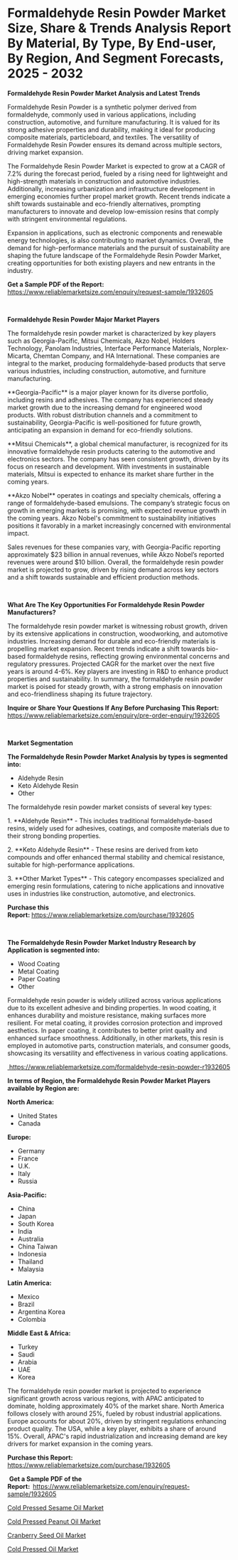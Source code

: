 <p><h1>Formaldehyde Resin Powder Market Size, Share & Trends Analysis Report By Material, By Type, By End-user, By Region, And Segment Forecasts, 2025 - 2032</h1></p><p><strong>Formaldehyde Resin Powder Market Analysis and Latest Trends</strong></p>
<p><p>Formaldehyde Resin Powder is a synthetic polymer derived from formaldehyde, commonly used in various applications, including construction, automotive, and furniture manufacturing. It is valued for its strong adhesive properties and durability, making it ideal for producing composite materials, particleboard, and textiles. The versatility of Formaldehyde Resin Powder ensures its demand across multiple sectors, driving market expansion.</p><p>The Formaldehyde Resin Powder Market is expected to grow at a CAGR of 7.2% during the forecast period, fueled by a rising need for lightweight and high-strength materials in construction and automotive industries. Additionally, increasing urbanization and infrastructure development in emerging economies further propel market growth. Recent trends indicate a shift towards sustainable and eco-friendly alternatives, prompting manufacturers to innovate and develop low-emission resins that comply with stringent environmental regulations. </p><p>Expansion in applications, such as electronic components and renewable energy technologies, is also contributing to market dynamics. Overall, the demand for high-performance materials and the pursuit of sustainability are shaping the future landscape of the Formaldehyde Resin Powder Market, creating opportunities for both existing players and new entrants in the industry.</p></p>
<p><strong>Get a Sample PDF of the Report:&nbsp;</strong> <a href="https://www.reliablemarketsize.com/enquiry/request-sample/1932605?utm_campaign=1932&utm_medium=2&utm_source=Github&utm_content=ia&utm_term=02042025&utm_id=formaldehyde-resin-powder">https://www.reliablemarketsize.com/enquiry/request-sample/1932605</a></p>
<p>&nbsp;</p>
<p><strong>Formaldehyde Resin Powder Major Market Players</strong></p>
<p><p>The formaldehyde resin powder market is characterized by key players such as Georgia-Pacific, Mitsui Chemicals, Akzo Nobel, Holders Technology, Panolam Industries, Interface Performance Materials, Norplex-Micarta, Chemtan Company, and HA International. These companies are integral to the market, producing formaldehyde-based products that serve various industries, including construction, automotive, and furniture manufacturing.</p><p>**Georgia-Pacific** is a major player known for its diverse portfolio, including resins and adhesives. The company has experienced steady market growth due to the increasing demand for engineered wood products. With robust distribution channels and a commitment to sustainability, Georgia-Pacific is well-positioned for future growth, anticipating an expansion in demand for eco-friendly solutions.</p><p>**Mitsui Chemicals**, a global chemical manufacturer, is recognized for its innovative formaldehyde resin products catering to the automotive and electronics sectors. The company has seen consistent growth, driven by its focus on research and development. With investments in sustainable materials, Mitsui is expected to enhance its market share further in the coming years.</p><p>**Akzo Nobel** operates in coatings and specialty chemicals, offering a range of formaldehyde-based emulsions. The company’s strategic focus on growth in emerging markets is promising, with expected revenue growth in the coming years. Akzo Nobel's commitment to sustainability initiatives positions it favorably in a market increasingly concerned with environmental impact.</p><p>Sales revenues for these companies vary, with Georgia-Pacific reporting approximately $23 billion in annual revenues, while Akzo Nobel’s reported revenues were around $10 billion. Overall, the formaldehyde resin powder market is projected to grow, driven by rising demand across key sectors and a shift towards sustainable and efficient production methods.</p></p>
<p>&nbsp;</p>
<p><strong>What Are The Key Opportunities For Formaldehyde Resin Powder Manufacturers?</strong></p>
<p><p>The formaldehyde resin powder market is witnessing robust growth, driven by its extensive applications in construction, woodworking, and automotive industries. Increasing demand for durable and eco-friendly materials is propelling market expansion. Recent trends indicate a shift towards bio-based formaldehyde resins, reflecting growing environmental concerns and regulatory pressures. Projected CAGR for the market over the next five years is around 4-6%. Key players are investing in R&D to enhance product properties and sustainability. In summary, the formaldehyde resin powder market is poised for steady growth, with a strong emphasis on innovation and eco-friendliness shaping its future trajectory.</p></p>
<p><strong>Inquire or Share Your Questions If Any Before Purchasing This Report:</strong> <a href="https://www.reliablemarketsize.com/enquiry/pre-order-enquiry/1932605?utm_campaign=1932&utm_medium=2&utm_source=Github&utm_content=ia&utm_term=02042025&utm_id=formaldehyde-resin-powder">https://www.reliablemarketsize.com/enquiry/pre-order-enquiry/1932605</a></p>
<p>&nbsp;</p>
<p><strong>Market Segmentation</strong></p>
<p><strong>The Formaldehyde Resin Powder Market Analysis by types is segmented into:</strong></p>
<p><ul><li>Aldehyde Resin</li><li>Keto Aldehyde Resin</li><li>Other</li></ul></p>
<p><p>The formaldehyde resin powder market consists of several key types: </p><p>1. **Aldehyde Resin** - This includes traditional formaldehyde-based resins, widely used for adhesives, coatings, and composite materials due to their strong bonding properties.</p><p>2. **Keto Aldehyde Resin** - These resins are derived from keto compounds and offer enhanced thermal stability and chemical resistance, suitable for high-performance applications. </p><p>3. **Other Market Types** - This category encompasses specialized and emerging resin formulations, catering to niche applications and innovative uses in industries like construction, automotive, and electronics.</p></p>
<p><strong>Purchase this Report:&nbsp;</strong><a href="https://www.reliablemarketsize.com/purchase/1932605?utm_campaign=1932&utm_medium=2&utm_source=Github&utm_content=ia&utm_term=02042025&utm_id=formaldehyde-resin-powder">https://www.reliablemarketsize.com/purchase/1932605</a></p>
<p>&nbsp;</p>
<p><strong>The Formaldehyde Resin Powder Market Industry Research by Application is segmented into:</strong></p>
<p><ul><li>Wood Coating</li><li>Metal Coating</li><li>Paper Coating</li><li>Other</li></ul></p>
<p><p>Formaldehyde resin powder is widely utilized across various applications due to its excellent adhesive and binding properties. In wood coating, it enhances durability and moisture resistance, making surfaces more resilient. For metal coating, it provides corrosion protection and improved aesthetics. In paper coating, it contributes to better print quality and enhanced surface smoothness. Additionally, in other markets, this resin is employed in automotive parts, construction materials, and consumer goods, showcasing its versatility and effectiveness in various coating applications.</p></p>
<p><a href="https://www.reliablemarketsize.com/formaldehyde-resin-powder-r1932605?utm_campaign=1932&utm_medium=2&utm_source=Github&utm_content=ia&utm_term=02042025&utm_id=formaldehyde-resin-powder">&nbsp;https://www.reliablemarketsize.com/formaldehyde-resin-powder-r1932605</a></p>
<p><strong>In terms of Region, the Formaldehyde Resin Powder Market Players available by Region are:</strong></p>
<p>
    <p> <strong> North America: </strong>
        <ul>
            <li>United States</li>
            <li>Canada</li>
        </ul>
        </p> 
    <p> <strong> Europe: </strong>
        <ul>
            <li>Germany</li>
            <li>France</li>
            <li>U.K.</li>
            <li>Italy</li>
            <li>Russia</li>
        </ul>
        </p> 
    <p> <strong> Asia-Pacific: </strong>
        <ul>
            <li>China</li>
            <li>Japan</li>
            <li>South Korea</li>
            <li>India</li>
            <li>Australia</li>
            <li>China Taiwan</li>
            <li>Indonesia</li>
            <li>Thailand</li>
            <li>Malaysia</li>
        </ul>
        </p> 
    <p> <strong> Latin America: </strong>
        <ul>
            <li>Mexico</li>
            <li>Brazil</li>
            <li>Argentina Korea</li>
            <li>Colombia</li>
        </ul>
        </p> 
    <p> <strong> Middle East & Africa: </strong>
        <ul>
            <li>Turkey</li>
            <li>Saudi</li>
            <li>Arabia</li>
            <li>UAE</li>
            <li>Korea</li>
        </ul>
    </p>
    </p>
<p><p>The formaldehyde resin powder market is projected to experience significant growth across various regions, with APAC anticipated to dominate, holding approximately 40% of the market share. North America follows closely with around 25%, fueled by robust industrial applications. Europe accounts for about 20%, driven by stringent regulations enhancing product quality. The USA, while a key player, exhibits a share of around 15%. Overall, APAC's rapid industrialization and increasing demand are key drivers for market expansion in the coming years.</p></p>
<p><strong>Purchase this Report: </strong><a href="https://www.reliablemarketsize.com/purchase/1932605?utm_campaign=1932&utm_medium=2&utm_source=Github&utm_content=ia&utm_term=02042025&utm_id=formaldehyde-resin-powder">https://www.reliablemarketsize.com/purchase/1932605</a></p>
<p>&nbsp;<strong>Get a Sample PDF of the Report:&nbsp;&nbsp;</strong><a href="https://www.reliablemarketsize.com/enquiry/request-sample/1932605?utm_campaign=1932&utm_medium=2&utm_source=Github&utm_content=ia&utm_term=02042025&utm_id=formaldehyde-resin-powder">https://www.reliablemarketsize.com/enquiry/request-sample/1932605</a></p>
<p><strong></strong></p>
<p><p><a href="https://github.com/maikefelanc3/Market-Research-Report-List-1/blob/main/cold-pressed-sesame-oil-market.md?utm_campaign=1932&utm_medium=2&utm_source=Github&utm_content=ia&utm_term=02042025&utm_id=formaldehyde-resin-powder">Cold Pressed Sesame Oil Market</a></p><p><a href="https://github.com/vimar16th/Market-Research-Report-List-7/blob/main/cold-pressed-peanut-oil-market.md?utm_campaign=1932&utm_medium=2&utm_source=Github&utm_content=ia&utm_term=02042025&utm_id=formaldehyde-resin-powder">Cold Pressed Peanut Oil Market</a></p><p><a href="https://github.com/shiahbuyerin/Market-Research-Report-List-1/blob/main/cranberry-seed-oil-market.md?utm_campaign=1932&utm_medium=2&utm_source=Github&utm_content=ia&utm_term=02042025&utm_id=formaldehyde-resin-powder">Cranberry Seed Oil Market</a></p><p><a href="https://github.com/fahieraudau9/Market-Research-Report-List-1/blob/main/cold-pressed-oil-market.md?utm_campaign=1932&utm_medium=2&utm_source=Github&utm_content=ia&utm_term=02042025&utm_id=formaldehyde-resin-powder">Cold Pressed Oil Market</a></p></p>